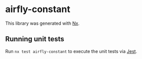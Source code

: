 # airfly-constant

This library was generated with [Nx](https://nx.dev).

## Running unit tests

Run `nx test airfly-constant` to execute the unit tests via [Jest](https://jestjs.io).
